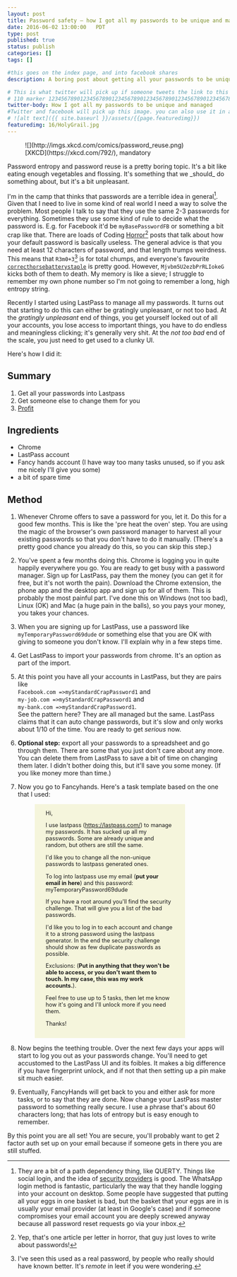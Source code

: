 ```yaml
---
layout: post
title: Password safety – how I got all my passwords to be unique and managed
date: 2016-06-02 13:00:00   PDT
type: post
published: true
status: publish
categories: []
tags: []

#this goes on the index page, and into facebook shares
description: A boring post about getting all your passwords to be unique and complicated

# This is what twitter will pick up if someone tweets the link to this page 
# 110 marker 1234567890123456789012345678901234567890123456789012345678901234567890123456789012345678901234567890123456789
twitter-body: How I got all my passwords to be unique and managed
#Twitter and facebook will pick up this image. you can also use it in a post with:
# ![alt text]({{ site.baseurl }}/assets/{{page.featuredimg}}) 
featuredimg: 16/HolyGrail.jpg
---
```


<figure class="half-width right">
![](http://imgs.xkcd.com/comics/password_reuse.png)
<figcaption>
[XKCD](https://xkcd.com/792/), mandatory
</figcaption>
</figure>
Password entropy and password reuse is a pretty boring topic. It's a bit like eating enough vegetables and flossing. It's something that we _should_ do something about, but it's a bit unpleasant.

I'm in the camp that thinks that passwords are a terrible idea in general[^1]. Given that I need to live in some kind of real world I need a way to solve the problem. Most people I talk to say that they use the same 2-3 passwords for everything. Sometimes they use some kind of rule to decide what the password is. E.g. for Facebook it'd be `myBasePasswordFB` or something a bit crap like that. There are loads of Coding [H](https://blog.codinghorror.com/your-password-is-too-damn-short/)[o](https://blog.codinghorror.com/i-just-logged-in-as-you-how-it-happened/)[r](https://blog.codinghorror.com/the-dirty-truth-about-web-passwords/)[r](https://blog.codinghorror.com/youre-probably-storing-passwords-incorrectly/)[o](https://blog.codinghorror.com/passwords-vs-pass-phrases/)[r](https://blog.codinghorror.com/passphrase-evangelism/)[^3] posts that talk about how your default password is basically useless. The general advice is that you need at least 12 characters of password, and that length trumps weirdness. This means that `R3m0+3`[^2] is for total chumps, and everyone's favourite [`correcthorsebatterystaple`](http://correcthorsebatterystaple.net/) is pretty good. However, `Mjvbm5U2ezbPrRLIokeG` kicks both of them to death. My memory is like a sieve; I struggle to remember my own phone number so I'm not going to remember a long, high entropy string.

Recently I started using LastPass to manage all my passwords. It turns out that starting to do this can either be gratingly unpleasant, or not too bad. At the _gratingly unpleasant_ end of things, you get yourself locked out of all your accounts, you lose access to important things, you have to do endless and meaningless clicking; it's generally very shit. At the _not too bad_ end of the scale, you just need to get used to a clunky UI.

Here's how I did it:

## Summary
1. Get all your passwords into Lastpass
2. Get someone else to change them for you
3. [Profit](http://knowyourmeme.com/memes/profit)

## Ingredients
* Chrome
* LastPass account
* Fancy hands account (I have way too many tasks unused, so if you ask me nicely I'll give you some)
* a bit of spare time

## Method

1. Whenever Chrome offers to save a password for you, let it. Do this for a good few months. This is like the 'pre heat the oven' step. You are using the magic of the browser's own password manager to harvest all your existing passwords so that you don't have to do it manually. (There's a pretty good chance you already do this, so you can skip this step.)
2. You've spent a few months doing this. Chrome is logging you in quite happily everywhere you go. You are ready to get busy with a password manager. Sign up for LastPass, pay them the money (you can get it for free, but it's not worth the pain). Download the Chrome extension, the phone app and the desktop app and sign up for all of them. This is probably the most painful part. I've done this on Windows (not too bad), Linux (OK) and Mac (a huge pain in the balls), so you pays your money, you takes your chances.
3. When you are signing up for LastPass, use a password like `myTemporaryPassword69dude` or something else that you are OK with giving to someone you don't know. I'll explain why in a few steps time.
3. Get LastPass to import your passwords from chrome. It's an option as part of the import.
4. At this point you have all your accounts in LastPass, but they are pairs like <br>`Facebook.com =>myStandardCrapPassword1` and <br>`my-job.com =>myStandardCrapPassword1` and <br>`my-bank.com =>myStandardCrapPassword1`.<br>See the pattern here? They are all managed but the same. LastPass claims that it can auto change passwords, but it's slow and only works about 1/10 of the time. You are ready to get _serious_ now. 
5. **Optional step:** export all your passwords to a spreadsheet and go through them. There are some that you just don't care about any more. You can delete them from LastPass to save a bit of time on changing them later. I didn't bother doing this, but it'll save you some money. (If you like money more than time.)
6. Now you go to Fancyhands. Here's a task template based on the one that I used:
    <style type="text/css">
        .fancy-hands-template {
            margin: 0 8em 0 3em;
            font-size: 90%;
            background-color: beige;
            padding: 1em 2em;
        }
    </style>
    <div class="fancy-hands-template">
    Hi, 

    I use lastpass (https://lastpass.com/) to manage my passwords. It has sucked up all my passwords. Some are already unique and random, but others are still the same.
    
    I'd like you to change all the non-unique passwords to lastpass generated ones.    
    
    To log into lastpass use my email (**put your email in here**) and this password: myTemporaryPassword69dude    
    
    If you have a root around you'll find the security challenge. That will give you a list of the bad passwords.    
    
    I'd like you to log in to each account and change it to a strong password using the lastpass generator. In the end the security challenge should show as few duplicate passwords as possible.    
    
    Exclusions: (**Put in anything that they won't be able to access, or you don't want them to touch. In my case, this was my work accounts.**).    
    
    Feel free to use up to 5 tasks, then let me know how it's going and I'll unlock more if you need them.
    
    Thanks!
    </div>
7. Now begins the teething trouble. Over the next few days your apps will start to log you out as your passwords change. You'll need to get accustomed to the LastPass UI and its foibles. It makes a big difference if you have fingerprint unlock, and if not that then setting up a pin make sit much easier.
8. Eventually, FancyHands will get back to you and either ask for more tasks, or to say that they are done. Now change your LastPass master password to something really secure. I use a phrase that's about 60 characters long; that has lots of entropy but is easy enough to remember.

By this point you are all set! You are secure, you'll probably want to get 2 factor auth set up on your email because if someone gets in there you are still stuffed.

[^1]: They are a bit of a path dependency thing, like QUERTY. Things like social login, and the idea of [security providers](https://diogomonica.com/posts/password-security-why-the-horse-battery-staple-is-not-correct/) is good. The WhatsApp login method is fantastic, particularly the way that they handle logging into your account on desktop. Some people have suggested that putting all your eggs in one basket is bad, but the basket that your eggs are in is usually your email provider (at least in Google's case) and if someone compromises your email account you are deeply screwed anyway because all password reset requests go via your inbox.

[^2]: I've seen this used as a real password, by people who really should have known better. It's _remote_ in leet if you were wondering.

[^3]: Yep, that's one article per letter in horror, that guy just loves to write about passwords!